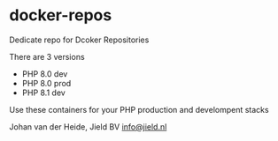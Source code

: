 # docker-repos
 Dedicate repo for Dcoker Repositories

There are 3 versions

 * PHP 8.0 dev
 * PHP 8.0 prod
 * PHP 8.1 dev

Use these containers for your PHP production and develompent stacks

Johan van der Heide, Jield BV
info@jield.nl